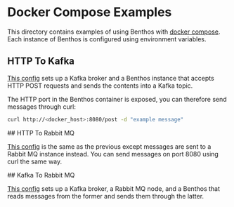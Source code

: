 Docker Compose Examples
=======================

This directory contains examples of using Benthos with [docker compose][0]. Each
instance of Benthos is configured using environment variables.

## HTTP To Kafka

[This config][1] sets up a Kafka broker and a Benthos instance that accepts HTTP
POST requests and sends the contents into a Kafka topic.

The HTTP port in the Benthos container is exposed, you can therefore send
messages through curl:

``` sh
curl http://<docker_host>:8080/post -d "example message"
```

## HTTP To Rabbit MQ

[This config][2] is the same as the previous except messages are sent to a
Rabbit MQ instance instead. You can send messages on port 8080 using curl the
same way.

## Kafka To Rabbit MQ

[This config][3] sets up a Kafka broker, a Rabbit MQ node, and a Benthos that
reads messages from the former and sends them through the latter.

[0]: https://docs.docker.com/compose/
[1]: ./compose-http-to-kafka.yaml
[2]: ./compose-http-to-rabbitmq.yaml
[3]: ./compose-kafka-to-rabbitmq.yaml

